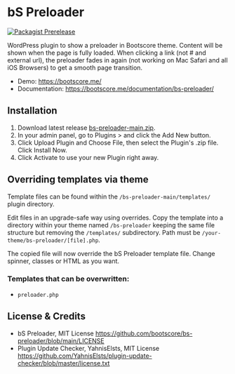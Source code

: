 # bS Preloader

[![Packagist Prerelease](https://img.shields.io/packagist/vpre/bootscore/bs-preloader?logo=packagist&logoColor=fff)](https://packagist.org/packages/bootscore/bs-preloader)

WordPress plugin to show a preloader in Bootscore theme. Content will be shown when the page is fully loaded. When clicking a link (not # and external url), the preloader fades in again (not working on Mac Safari and all iOS Browsers) to get a smooth page transition.

- Demo: https://bootscore.me/
- Documentation: https://bootscore.me/documentation/bs-preloader/

## Installation

1. Download latest release [bs-preloader-main.zip](https://github.com/bootscore/bs-preloader/releases/latest/download/bs-preloader-main.zip). 
2. In your admin panel, go to Plugins > and click the Add New button.
3. Click Upload Plugin and Choose File, then select the Plugin's .zip file. Click Install Now.
4. Click Activate to use your new Plugin right away.

## Overriding templates via theme

Template files can be found within the `/bs-preloader-main/templates/` plugin directory.

Edit files in an upgrade-safe way using overrides. Copy the template into a directory within your theme named `/bs-preloader` keeping the same file structure but removing the `/templates/` subdirectory. Path must be `/your-theme/bs-preloader/[file].php`.

The copied file will now override the bS Preloader template file. Change spinner, classes or HTML as you want.

### Templates that can be overwritten:

- `preloader.php`

## License & Credits

- bS Preloader, MIT License https://github.com/bootscore/bs-preloader/blob/main/LICENSE
- Plugin Update Checker, YahnisElsts, MIT License https://github.com/YahnisElsts/plugin-update-checker/blob/master/license.txt
